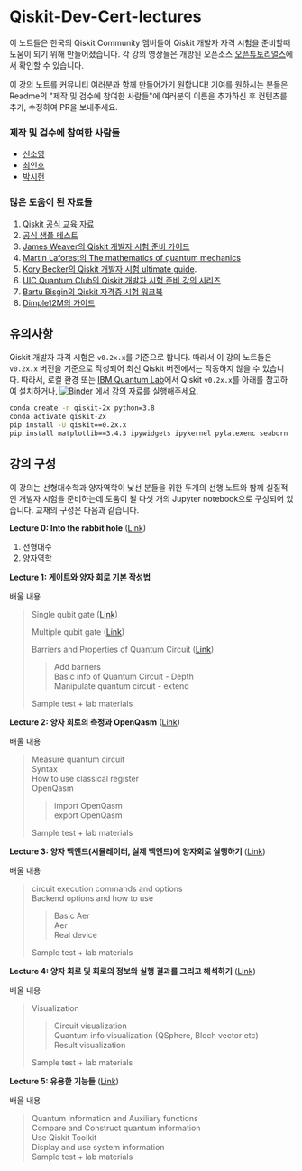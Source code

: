 
# Qiskit-Dev-Cert-lectures

이 노트들은 한국의 Qiskit Community 멤버들이 Qiskit 개발자 자격 시험을 준비할때 도움이 되기 위해 만들어졌습니다. 각 강의 영상들은 개방된 오픈소스 [오픈튜토리얼스](https://www.opentutorials.org/course/4973)에서 확인할 수 있습니다.


이 강의 노트를 커뮤니티 여러분과 함께 만들어가기 원합니다! 기여를 원하시는 분들은 Readme의 "제작 및 검수에 참여한 사람들"에 여러분의 이름을 추가하신 후 컨텐츠를 추가, 수정하여 PR을 보내주세요.

### 제작 및 검수에 참여한 사람들

- [신소영](https://github.com/0sophy1)
- [최인호](https://github.com/q-inho)
- [박시헌](https://github.com/Siheon-Park)

### 많은 도움이 된 자료들
1. [Qiskit 공식 교육 자료](http://qiskit.org/learn)
2. [ 공식 샘플 테스트](https://www.ibm.com/training/certification/C0010300)
3. [ James Weaver의 Qiskit 개발자 시험 준비 가이드](https://slides.com/javafxpert/prep-qiskit-dev-cert-exam)
4. [Martin Laforest의 The mathematics of quantum mechanics](http://www.stat.ucla.edu/~ywu/linear.pdf)
5.  [Kory Becker의 Qiskit 개발자 시험 ultimate guide](http://www.primaryobjects.com/2021/09/15/the-ultimate-guide-to-a-quantum-computing-certification-with-qiskit/).
6.  [UIC Quantum Club의 Qiskit 개발자 시험 준비 강의 시리즈](https://www.youtube.com/playlist?list=PL3ZVRVvGqF1cH9SwNKBY-po3HXUPMlghg)
7.  [Bartu Bisgin의 Qiskit 자격증 시험 워크북](https://github.com/bartubisgin/qiskit-certified-exam-workbook)
8.  [Dimple12M의 가이드](https://github.com/dimple12M/Qiskit-Certification-Guide)

## 유의사항

Qiskit 개발자 자격 시험은 `v0.2x.x`를 기준으로 합니다. 따라서 이 강의 노트들은 `v0.2x.x` 버전을 기준으로 작성되어 최신 Qiskit 버전에서는 작동하지 않을 수 있습니다. 따라서, 로컬 환경 또는 [IBM Quantum Lab](https://lab.quantum-computing.ibm.com/)에서 Qiskit `v0.2x.x`를 아래를 참고하여 설치하거나, [![Binder](https://mybinder.org/badge_logo.svg)](https://mybinder.org/v2/gh/QuantumComputingKorea/Qiskit-Dev-Cert-lectures/HEAD) 에서 강의 자료를 실행해주세요.

```bash
conda create -n qiskit-2x python=3.8
conda activate qiskit-2x
pip install -U qiskit==0.2x.x
pip install matplotlib==3.4.3 ipywidgets ipykernel pylatexenc seaborn
```

## 강의 구성

이 강의는 선형대수학과 양자역학이 낯선 분들을 위한 두개의 선행 노트와 함께 실질적인 개발자 시험을 준비하는데 도움이 될 다섯 개의 Jupyter notebook으로 구성되어 있습니다.
교재의 구성은 다음과 같습니다.

**Lecture 0: Into the rabbit hole** ([Link](https://github.com/QuantumComputingKorea/Qiskit-Dev-Cert-lectures/blob/main/Lecture0/lecture%200-0%20%20%EC%96%91%EC%9E%90%EC%BB%B4%ED%93%A8%ED%84%B0%EB%A5%BC%20%EC%9C%84%ED%95%9C%20%EC%84%A0%ED%98%95%EB%8C%80%EC%88%98.ipynb))
1. 선형대수
2. 양자역학

**Lecture 1: 게이트와 양자 회로 기본 작성법**

배울 내용
>Single qubit gate ([Link](https://github.com/QuantumComputingKorea/Qiskit-Dev-Cert-lectures/blob/main/Lecture1/lecture%201-0%20-%20%EB%8B%A8%EC%9D%BC%20%ED%81%90%EB%B9%84%ED%8A%B8%20%EA%B2%8C%EC%9D%B4%ED%8A%B8.ipynb))
>
>Multiple qubit gate ([Link](https://github.com/QuantumComputingKorea/Qiskit-Dev-Cert-lectures/blob/main/Lecture1/lecture%201-1%20-%20%EB%8B%A4%EC%A4%91%20%ED%81%90%EB%B9%84%ED%8A%B8%20%EA%B2%8C%EC%9D%B4%ED%8A%B8.ipynb)) 
>
>Barriers and Properties of Quantum Circuit ([Link](https://github.com/QuantumComputingKorea/Qiskit-Dev-Cert-lectures/blob/main/Lecture1/lecture%201-2%20-%20%EB%B0%B0%EB%A6%AC%EC%96%B4%EC%99%80%20%EC%96%91%EC%9E%90%ED%9A%8C%EB%A1%9C%EC%9D%98%20%ED%8A%B9%EC%84%B1.ipynb))
>>Add barriers  
>>Basic info of Quantum Circuit - Depth  
>>Manipulate quantum circuit - extend  
>
>Sample test + lab materials  

**Lecture 2: 양자 회로의 측정과 OpenQasm** ([Link](https://github.com/QuantumComputingKorea/Qiskit-Dev-Cert-lectures/blob/main/Lecture2/lecture%202%20-%20%EC%96%91%EC%9E%90%20%ED%9A%8C%EB%A1%9C%EC%9D%98%20%EC%B8%A1%EC%A0%95%EA%B3%BC%20OpenQasm.ipynb))

배울 내용 

>Measure quantum circuit  
>Syntax  
>How to use classical register  
>OpenQasm  
>>import OpenQasm   
>>export OpenQasm  
>
>Sample test + lab materials  

**Lecture 3: 양자 백엔드(시뮬레이터, 실제 백엔드)에 양자회로 실행하기** ([Link](https://github.com/QuantumComputingKorea/Qiskit-Dev-Cert-lectures/blob/main/Lecture3/Lecture%203%20-%20%EC%96%91%EC%9E%90%20%ED%9A%8C%EB%A1%9C%20%EC%8B%A4%ED%96%89%EA%B3%BC%20%EB%B0%B1%EC%97%94%EB%93%9C.ipynb))

배울 내용  

>circuit execution commands and options   
>Backend options and how to use  
>>Basic Aer  
>>Aer  
>>Real device  
>
>Sample test + lab materials


**Lecture 4: 양자 회로 및 회로의 정보와 실행 결과를 그리고 해석하기** ([Link](https://github.com/QuantumComputingKorea/Qiskit-Dev-Cert-lectures/blob/main/Lecture4/Lecture%204%20-%20%EC%96%91%EC%9E%90%20%ED%9A%8C%EB%A1%9C%20%EC%8B%9C%EA%B0%81%ED%99%94%20%EB%B0%8F%20%EA%B2%B0%EA%B3%BC%20%EB%B6%84%EC%84%9D.ipynb))

배울 내용  
>Visualization  
>>Circuit visualization  
>>Quantum info visualization (QSphere, Bloch vector etc)  
>>Result visualization  
>
>Sample test + lab materials  

**Lecture 5: 유용한 기능들** ([Link](https://github.com/QuantumComputingKorea/Qiskit-Dev-Cert-lectures/blob/main/Lecture5/Lecture%205%20-%20%EC%9C%A0%EC%9A%A9%ED%95%9C%20%EA%B8%B0%EB%8A%A5%EB%93%A4.ipynb))

배울 내용  
>Quantum Information and Auxiliary functions   
>Compare and Construct quantum information  
>Use Qiskit Toolkit  
>Display and use system information  
>Sample test + lab materials  
